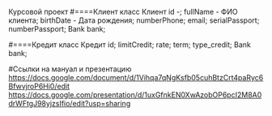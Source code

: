 Курсовой проект
#====Клиент 
класс Клиент 
id -; 
fullName - ФИО клиента; 
birthDate - Дата рождения; 
numberPhone; email; 
serialPassport; 
numberPassport; 
Bank bank;

#====Кредит
класс Кредит
id;
limitCredit;
rate;
term;
type_credit;
Bank bank;

#Ссылки на мануал и презентацию
https://docs.google.com/document/d/1Vihqa7qNgKsfb05cuhBtzCrt4paRyc6BfwvjroP6Hi0/edit
https://docs.google.com/presentation/d/1uxGfnkEN0XwAzobOP6pcI2M8A0drWFtgJ98yjzsIfio/edit?usp=sharing